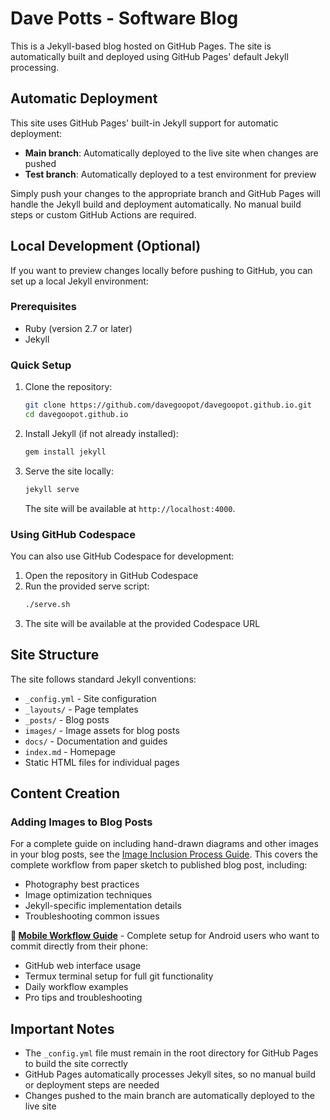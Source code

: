 # Dave Potts - Software Blog

This is a Jekyll-based blog hosted on GitHub Pages. The site is automatically built and deployed using GitHub Pages' default Jekyll processing.

## Automatic Deployment

This site uses GitHub Pages' built-in Jekyll support for automatic deployment:

- **Main branch**: Automatically deployed to the live site when changes are pushed
- **Test branch**: Automatically deployed to a test environment for preview

Simply push your changes to the appropriate branch and GitHub Pages will handle the Jekyll build and deployment automatically. No manual build steps or custom GitHub Actions are required.

## Local Development (Optional)

If you want to preview changes locally before pushing to GitHub, you can set up a local Jekyll environment:

### Prerequisites

- Ruby (version 2.7 or later)
- Jekyll

### Quick Setup

1. Clone the repository:
   ```sh
   git clone https://github.com/davegoopot/davegoopot.github.io.git
   cd davegoopot.github.io
   ```

2. Install Jekyll (if not already installed):
   ```sh
   gem install jekyll
   ```

3. Serve the site locally:
   ```sh
   jekyll serve
   ```

   The site will be available at `http://localhost:4000`.

### Using GitHub Codespace

You can also use GitHub Codespace for development:

1. Open the repository in GitHub Codespace
2. Run the provided serve script:
   ```sh
   ./serve.sh
   ```
3. The site will be available at the provided Codespace URL

## Site Structure

The site follows standard Jekyll conventions:
- `_config.yml` - Site configuration
- `_layouts/` - Page templates
- `_posts/` - Blog posts
- `images/` - Image assets for blog posts
- `docs/` - Documentation and guides
- `index.md` - Homepage
- Static HTML files for individual pages

## Content Creation

### Adding Images to Blog Posts

For a complete guide on including hand-drawn diagrams and other images in your blog posts, see the [Image Inclusion Process Guide](docs/image-inclusion-process.md). This covers the complete workflow from paper sketch to published blog post, including:

- Photography best practices
- Image optimization techniques
- Jekyll-specific implementation details
- Troubleshooting common issues

**📱 [Mobile Workflow Guide](docs/mobile-workflow-guide.md)** - Complete setup for Android users who want to commit directly from their phone:
- GitHub web interface usage
- Termux terminal setup for full git functionality
- Daily workflow examples
- Pro tips and troubleshooting

## Important Notes

- The `_config.yml` file must remain in the root directory for GitHub Pages to build the site correctly
- GitHub Pages automatically processes Jekyll sites, so no manual build or deployment steps are needed
- Changes pushed to the main branch are automatically deployed to the live site
